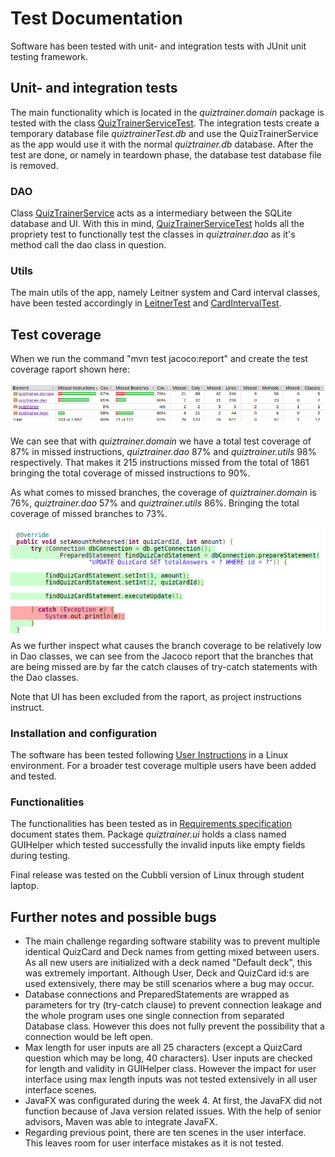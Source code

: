 # Test Documentation

Software has been tested with unit- and integration tests with JUnit unit testing framework. 

## Unit- and integration tests

The main functionality which is located in the _quiztrainer.domain_ package is tested with the class [QuizTrainerServiceTest](https://github.com/tommise/ot-harjoitustyo/blob/master/QuizTrainer/src/test/java/quiztrainer/domain/QuizTrainerServiceTest.java). The integration tests create a temporary database file _quiztrainerTest.db_ and use the QuizTrainerService as the app would use it with the normal _quiztrainer.db_ database. After the test are done, or namely in teardown phase, the database test database file is removed.

### DAO

Class [QuizTrainerService](https://github.com/tommise/ot-harjoitustyo/blob/master/QuizTrainer/src/main/java/quiztrainer/domain/QuizTrainerService.java) acts as a intermediary between the SQLite database and UI. With this in mind, [QuizTrainerServiceTest](https://github.com/tommise/ot-harjoitustyo/blob/master/QuizTrainer/src/test/java/quiztrainer/domain/QuizTrainerServiceTest.java) holds all the propriety test to functionally test the classes in _quiztrainer.dao_ as it's method call the dao class in question.

### Utils

The main utils of the app, namely Leitner system and Card interval classes, have been tested accordingly in [LeitnerTest](https://github.com/tommise/ot-harjoitustyo/blob/master/QuizTrainer/src/test/java/quiztrainer/domain/QuizTrainerServiceTest.java) and [CardIntervalTest](https://github.com/tommise/ot-harjoitustyo/blob/master/QuizTrainer/src/test/java/quiztrainer/domain/QuizTrainerServiceTest.java).

## Test coverage

When we run the command "mvn test jacoco:report" and create the test coverage raport shown here:

![Test coverage](images/test_coverage.png "Test coverage")

We can see that with _quiztrainer.domain_ we have a total test coverage of 87% in missed instructions, _quiztrainer.dao_ 87% and _quiztrainer.utils_ 98% respectively. That makes it 215 instructions missed from the total of 1861 bringing the total coverage of missed instructions to 90%.

As what comes to missed branches, the coverage of _quiztrainer.domain_ is 76%, _quiztrainer.dao_ 57% and _quiztrainer.utils_ 86%. Bringing the total coverage of missed branches to 73%.

![Dao branches](images/dao_branches.png "Dao branches")
As we further inspect what causes the branch coverage to be relatively low in Dao classes, we can see from the Jacoco report that the branches that are being missed are by far the catch clauses of try-catch statements with the Dao classes.

Note that UI has been excluded from the raport, as project instructions instruct.

### Installation and configuration

The software has been tested following [User Instructions](https://github.com/tommise/ot-harjoitustyo/blob/master/documentation/user_instructions.md) in a Linux environment. For a broader test coverage multiple users have been added and tested.

### Functionalities

The functionalities has been tested as in [Requirements specification](https://github.com/tommise/ot-harjoitustyo/blob/master/documentation/requirements_specifications.md) document states them. Package _quiztrainer.ui_ holds a class named GUIHelper which tested successfully the invalid inputs like empty fields during testing.

Final release was tested on the Cubbli version of Linux through student laptop.

## Further notes and possible bugs
- The main challenge regarding software stability was to prevent multiple identical QuizCard and Deck names from getting mixed between users. As all new users are initialized with a deck named "Default deck", this was extremely important. Although User, Deck and QuizCard id:s are used extensively, there may be still scenarios where a bug may occur.
- Database connections and PreparedStatements are wrapped as parameters for try (try-catch clause) to prevent connection leakage and the whole program uses one single connection from separated Database class. However this does not fully prevent the possibility that a connection would be left open.
- Max length for user inputs are all 25 characters (except a QuizCard question which may be long, 40 characters). User inputs are checked for length and validity in GUIHelper class. However the impact for user interface using max length inputs was not tested extensively in all user interface scenes. 
- JavaFX was configurated during the week 4. At first, the JavaFX did not function because of Java version related issues. With the help of senior advisors, Maven was able to integrate JavaFX.
- Regarding previous point, there are ten scenes in the user interface. This leaves room for user interface mistakes as it is not tested.
